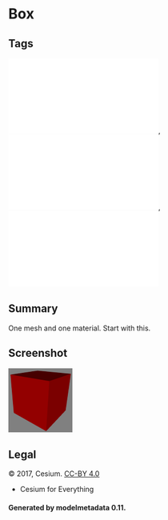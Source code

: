 # Box

## Tags

![sharable](../../README-sharable.md), ![no-year](../../README-no-year.md), ![issues](../../README-issues.md)

## Summary

One mesh and one material. Start with this.

## Screenshot

![screenshot](screenshot/screenshot.png)

## Legal

&copy; 2017, Cesium. [CC-BY 4.0](https://creativecommons.org/licenses/by-nd/4.0/legalcode)

 - Cesium for Everything

#### Generated by modelmetadata 0.11.